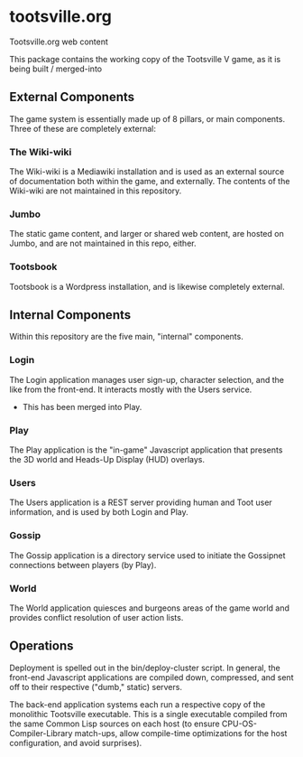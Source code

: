 # tootsville.org
Tootsville.org web content

This package contains the working copy of the Tootsville V game, as it is
being built / merged-into

## External Components

The game system is essentially made up of 8 pillars, or main components.
Three of these are completely external:

### The Wiki-wiki

The Wiki-wiki is a Mediawiki installation and is used as an external source
of documentation both within the game, and externally. The contents of the
Wiki-wiki are not maintained in this repository.

### Jumbo

The static game content, and larger or shared web content, are hosted on
Jumbo, and are not maintained in this repo, either.

### Tootsbook

Tootsbook is a Wordpress installation, and is likewise completely external.

## Internal Components

Within this repository are the five main, "internal" components.

### Login

The Login application manages user sign-up, character selection, and the
like from the front-end. It interacts mostly with the Users service.

* This has been merged into Play.

### Play

The Play application is the "in-game" Javascript application that presents
the 3D world and Heads-Up Display (HUD) overlays.

### Users

The Users application is a REST server providing human and Toot user
information, and is used by both Login and Play.

### Gossip

The Gossip application is a directory service used to initiate the Gossipnet
connections between players (by Play).

### World

The World application quiesces and burgeons  areas of the game world and
provides conflict resolution of user action lists.

## Operations

Deployment is spelled out in  the bin/deploy-cluster script. In general,
the front-end Javascript applications are compiled down, compressed, and
sent off to their respective ("dumb," static) servers.

The  back-end application  systems each  run  a respective  copy of  the
monolithic Tootsville  executable. This is a  single executable compiled
from   the  same   Common  Lisp   sources  on   each  host   (to  ensure
CPU-OS-Compiler-Library match-ups, allow  compile-time optimizations for
the host configuration, and avoid surprises).

